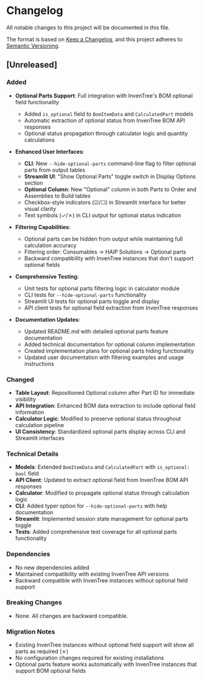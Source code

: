 # Changelog

All notable changes to this project will be documented in this file.

The format is based on [Keep a Changelog](https://keepachangelog.com/en/1.0.0/),
and this project adheres to [Semantic Versioning](https://semver.org/spec/v2.0.0.html).

## [Unreleased]

### Added
- **Optional Parts Support**: Full integration with InvenTree's BOM optional field functionality
  - Added `is_optional` field to `BomItemData` and `CalculatedPart` models
  - Automatic extraction of optional status from InvenTree BOM API responses
  - Optional status propagation through calculator logic and quantity calculations
  
- **Enhanced User Interfaces**:
  - **CLI**: New `--hide-optional-parts` command-line flag to filter optional parts from output tables
  - **Streamlit UI**: "Show Optional Parts" toggle switch in Display Options section
  - **Optional Column**: New "Optional" column in both Parts to Order and Assemblies to Build tables
  - Checkbox-style indicators (☑/☐) in Streamlit interface for better visual clarity
  - Text symbols (✓/✗) in CLI output for optional status indication

- **Filtering Capabilities**:
  - Optional parts can be hidden from output while maintaining full calculation accuracy
  - Filtering order: Consumables → HAIP Solutions → Optional parts
  - Backward compatibility with InvenTree instances that don't support optional fields

- **Comprehensive Testing**:
  - Unit tests for optional parts filtering logic in calculator module
  - CLI tests for `--hide-optional-parts` functionality
  - Streamlit UI tests for optional parts toggle and display
  - API client tests for optional field extraction from InvenTree responses

- **Documentation Updates**:
  - Updated README.md with detailed optional parts feature documentation
  - Added technical documentation for optional column implementation
  - Created implementation plans for optional parts hiding functionality
  - Updated user documentation with filtering examples and usage instructions

### Changed
- **Table Layout**: Repositioned Optional column after Part ID for immediate visibility
- **API Integration**: Enhanced BOM data extraction to include optional field information
- **Calculator Logic**: Modified to preserve optional status throughout calculation pipeline
- **UI Consistency**: Standardized optional parts display across CLI and Streamlit interfaces

### Technical Details
- **Models**: Extended `BomItemData` and `CalculatedPart` with `is_optional: bool` field
- **API Client**: Updated to extract optional field from InvenTree BOM API responses
- **Calculator**: Modified to propagate optional status through calculation logic
- **CLI**: Added typer option for `--hide-optional-parts` with help documentation
- **Streamlit**: Implemented session state management for optional parts toggle
- **Tests**: Added comprehensive test coverage for all optional parts functionality

### Dependencies
- No new dependencies added
- Maintained compatibility with existing InvenTree API versions
- Backward compatible with InvenTree instances without optional field support

### Breaking Changes
- None. All changes are backward compatible.

### Migration Notes
- Existing InvenTree instances without optional field support will show all parts as required (✗)
- No configuration changes required for existing installations
- Optional parts feature works automatically with InvenTree instances that support BOM optional fields
